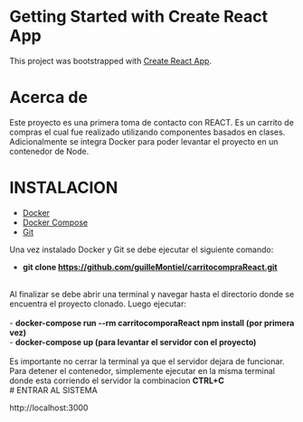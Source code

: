 # Getting Started with Create React App

This project was bootstrapped with [Create React App](https://github.com/facebook/create-react-app).

# Acerca de

Este proyecto es una primera toma de contacto con REACT. 
Es un carrito de compras el cual fue realizado utilizando componentes basados en clases. 
Adicionalmente se integra Docker para poder levantar el proyecto en un contenedor de Node.

# INSTALACION

- <a href="https://docs.docker.com/engine/install/" target="_blank">Docker</a>
- <a href="https://docs.docker.com/compose/install/" target="_blank"> Docker Compose </a>
- <a href="https://git-scm.com/book/en/v2/Getting-Started-Installing-Git" target="_blank">Git</a>

Una vez instalado Docker y Git se debe ejecutar el siguiente comando:<br>
- <b>git clone https://github.com/guilleMontiel/carritocompraReact.git</b>
<br>
Al finalizar se debe abrir una terminal y navegar hasta el directorio donde se encuentra el proyecto clonado. Luego ejecutar:<br><br>
- <b> docker-compose run --rm carritocomporaReact npm install (por primera vez)</b><br>
- <b> docker-compose up (para levantar el servidor con el proyecto)</b><br>
<br>
Es importante no cerrar la terminal ya que el servidor dejara de funcionar. <br>
Para detener el contenedor, simplemente ejecutar en la misma terminal donde esta corriendo el servidor la combinacion <b>CTRL+C</b> 
<br>
# ENTRAR AL SISTEMA

http://localhost:3000
